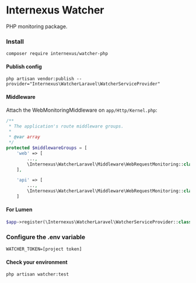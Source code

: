 # Internexus Watcher

PHP monitoring package.

### Install

```
composer require internexus/watcher-php
```

#### Publish config

```
php artisan vendor:publish --provider="Internexus\WatcherLaravel\WatcherServiceProvider"
```

#### Middleware

Attach the WebMonitoringMiddleware on `app/Http/Kernel.php`:

```php
/**
 * The application's route middleware groups.
 *
 * @var array
 */
protected $middlewareGroups = [
    'web' => [
        ...,
        \Internexus\WatcherLaravel\Middleware\WebRequestMonitoring::class,
    ],

    'api' => [
        ...,
        \Internexus\WatcherLaravel\Middleware\WebRequestMonitoring::class,
    ]
```
#### For Lumen

```php
$app->register(\Internexus\WatcherLaravel\WatcherServiceProvider::class);
```

### Configure the .env variable

```
WATCHER_TOKEN=[project token]
```

#### Check your environment
```
php artisan watcher:test
```
